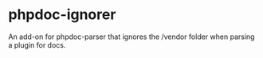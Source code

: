 # phpdoc-ignorer
 An add-on for phpdoc-parser that ignores the /vendor folder when parsing a plugin for docs.
